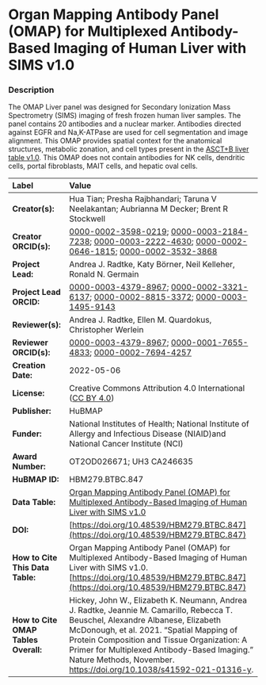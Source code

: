 # Organ Mapping Antibody Panel (OMAP)  for Multiplexed Antibody-Based Imaging of Human Liver with SIMS v1.0

### Description
The OMAP Liver panel was designed for Secondary Ionization Mass Spectrometry (SIMS) imaging of fresh frozen human liver samples. The panel contains 20 antibodies and a nuclear marker.  Antibodies directed against EGFR and Na,K-ATPase are used for cell segmentation and image alignment. This OMAP provides spatial context for the anatomical structures, metabolic zonation, and  cell types present in the [ASCT+B liver table v1.0](https://doi.org/10.48539/HBM476.BQCC.574). This OMAP does not contain antibodies for NK cells, dendritic cells, portal fibroblasts, MAIT cells,  and hepatic oval cells.


| Label | Value |
| :------------- |:-------------|
| **Creator(s):** | Hua Tian; Presha Rajbhandari; Taruna V Neelakantan; Aubrianna M Decker; Brent R Stockwell |
| **Creator ORCID(s):** |[0000-0002-3598-0219](https://orcid.org/0000-0002-3598-0219); [0000-0003-2184-7238](https://orcid.org/0000-0003-2184-7238); [0000-0003-2222-4630](https://orcid.org/0000-0003-2222-4630); [0000-0002-0646-1815](https://orcid.org/0000-0002-0646-1815); [0000-0002-3532-3868](https://orcid.org/0000-0002-3532-3868)|
| **Project Lead:** | Andrea J. Radtke, Katy B&ouml;rner, Neil Kelleher, Ronald N. Germain |
| **Project Lead ORCID:** | [0000-0003-4379-8967](https://orcid.org/0000-0003-4379-8967); [0000-0002-3321-6137](https://orcid.org/0000-0002-3321-6137); [0000-0002-8815-3372](https://orcid.org/0000-0002-8815-3372); [0000-0003-1495-9143](https://orcid.org/0000-0003-1495-9143) |
| **Reviewer(s):** |Andrea J. Radtke,  Ellen  M. Quardokus, Christopher Werlein|
| **Reviewer ORCID(s):** |[0000-0003-4379-8967](https://orcid.org/0000-0003-4379-8967); [0000-0001-7655-4833](https://orcid.org/0000-0001-7655-4833); [0000-0002-7694-4257](0000-0002-7694-4257)|
| **Creation Date:** | 2022-05-06 |
| **License:** | Creative Commons Attribution 4.0 International ([CC BY 4.0](https://creativecommons.org/licenses/by/4.0/)) |
| **Publisher:** | HuBMAP |
| **Funder:** | National Institutes of Health; National Institute of Allergy and Infectious Disease (NIAID)and National Cancer Institute (NCI) |
| **Award Number:** | OT2OD026671;  UH3 CA246635|
| **HuBMAP ID:** | HBM279.BTBC.847 |
| **Data Table:** | [Organ Mapping Antibody Panel (OMAP)  for Multiplexed Antibody-Based Imaging of Human Liver with SIMS v1.0](https://hubmapconsortium.github.io/ccf-releases/v1.2/omap/OMAP_Liver.csv)|
| **DOI:** | [https://doi.org/10.48539/HBM279.BTBC.847](https://doi.org/10.48539/HBM279.BTBC.847) |
| **How to Cite This Data Table:** |Organ Mapping Antibody Panel (OMAP) for Multiplexed Antibody-Based Imaging of Human Liver with SIMS v1.0. [https://doi.org/10.48539/HBM279.BTBC.847](https://doi.org/10.48539/HBM279.BTBC.847) |
| **How to Cite OMAP Tables Overall:** | Hickey, John W., Elizabeth K. Neumann, Andrea J. Radtke, Jeannie M. Camarillo, Rebecca T. Beuschel, Alexandre Albanese, Elizabeth McDonough, et al. 2021. “Spatial Mapping of Protein Composition and Tissue Organization: A Primer for Multiplexed Antibody-Based Imaging.” Nature Methods, November. https://doi.org/10.1038/s41592-021-01316-y. |


